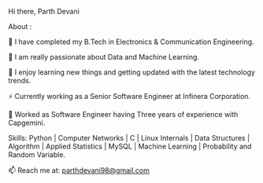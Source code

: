 Hi there, Parth Devani

About :

🔭 I have completed my B.Tech in Electronics & Communication Engineering.

🔭 I am really passionate about Data and Machine Learning.

🔭 I enjoy learning new things and getting updated with the latest technology trends.

⚡ Currently working as a Senior Software Engineer  at Infinera Corporation.

👯 Worked as  Software Engineer having Three years of experience with Capgemini.

Skills: Python | Computer Networks | C | Linux Internals | Data Structures | Algorithm | Applied Statistics | MySQL | Machine Learning | Probability and Random Variable.

📫 Reach me at: parthdevani98@gmail.com
